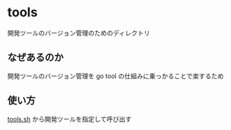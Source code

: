 # tools

開発ツールのバージョン管理のためのディレクトリ

## なぜあるのか

開発ツールのバージョン管理を go tool の仕組みに乗っかることで楽するため

## 使い方

[tools.sh](../tools.sh) から開発ツールを指定して呼び出す
